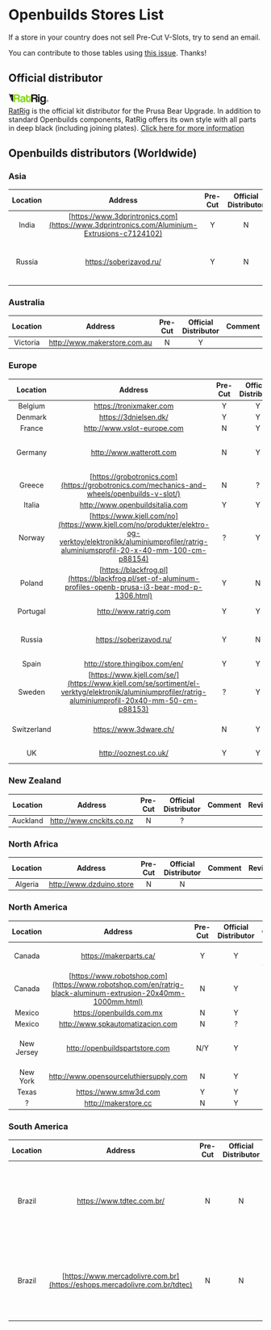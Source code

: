 # Openbuilds Stores List

If a store in your country does not sell Pre-Cut V-Slots, try to send an email.

You can contribute to those tables using [this issue](https://github.com/gregsaun/prusa_i3_bear_upgrade/issues/4). Thanks!


## Official distributor

![ratrig logo](ratrig_logo.jpg)<br>
[RatRig](http://www.ratrig.com/) is the official kit distributor for the Prusa Bear Upgrade. In addition to standard Openbuilds components, RatRig offers its own style with all parts in deep black (including joining plates). [Click here for more information](http://www.ratrig.com/3d-printing-cnc/3d-printer-kits/prusa-i3-bear-upgrade-v2-0-frame-kit.html)


## Openbuilds distributors (Worldwide)

### Asia
| Location | Address | Pre-Cut | Official<br>Distributor | Comment | Review |
|:--------:|:-------:|:-------:|:-----------------------:|:-------:|:------:|
| India    | [https://www.3dprintronics.com](https://www.3dprintronics.com/Aluminium-Extrusions-c7124102) | Y | N | | |
| Russia | https://soberizavod.ru/ | Y | N | Extrusion center hole is M6 not M5 | |


### Australia

| Location | Address | Pre-Cut | Official<br>Distributor | Comment | Review |
|:--------:|:-------:|:-------:|:-----------------------:|:-------:|:------:|
| Victoria | http://www.makerstore.com.au | N | Y | | |


### Europe

| Location | Address | Pre-Cut | Official<br>Distributor | Comment | Review |
|:--------:|:-------:|:-------:|:-----------------------:|:-------:|:------:|
| Belgium | https://tronixmaker.com | Y | Y | | |
| Denmark | https://3dnielsen.dk/ | Y | Y | | |
| France | http://www.vslot-europe.com | N | Y | | |
| Germany | http://www.watterott.com | N | Y | Not all Openbuilds parts are available | Fast and reliable |
| Greece | [https://grobotronics.com](https://grobotronics.com/mechanics-and-wheels/openbuilds-v-slot/) | N | ? | | |
| Italia | http://www.openbuildsitalia.com | Y | Y | | |
| Norway | [https://www.kjell.com/no](https://www.kjell.com/no/produkter/elektro-og-verktoy/elektronikk/aluminiumprofiler/ratrig-aluminiumsprofil-20-x-40-mm-100-cm-p88154) | ? | Y | | |
| Poland | [https://blackfrog.pl](https://blackfrog.pl/set-of-aluminum-profiles-openb-prusa-i3-bear-mod-p-1306.html) | Y | N | | |
| Portugal | http://www.ratrig.com | Y | Y | | Very good |
| Russia | https://soberizavod.ru/ | Y | N | Extrusion center hole is M6 not M5 | |
| Spain | http://store.thingibox.com/en/ | Y | Y | | |
| Sweden | [https://www.kjell.com/se/](https://www.kjell.com/se/sortiment/el-verktyg/elektronik/aluminiumprofiler/ratrig-aluminiumprofil-20x40-mm-50-cm-p88153) | ? | Y | | |
| Switzerland | https://www.3dware.ch/ | N | Y | | Okay, nothing special |
| UK | http://ooznest.co.uk/ | Y | Y | | Very good |


### New Zealand

| Location | Address | Pre-Cut | Official<br>Distributor | Comment | Review |
|:--------:|:-------:|:-------:|:-----------------------:|:-------:|:------:|
| Auckland | http://www.cnckits.co.nz | N | ? | | |


### North Africa

| Location | Address | Pre-Cut | Official<br>Distributor | Comment | Review |
|:--------:|:-------:|:-------:|:-----------------------:|:-------:|:------:|
| Algeria | http://www.dzduino.store | N | N | | |


### North America

| Location | Address | Pre-Cut | Official<br>Distributor | Comment | Review |
|:--------:|:-------:|:-------:|:-----------------------:|:-------:|:------:|
| Canada | https://makerparts.ca/ | Y | Y | cut is not accurate (+/-1mm) | |
| Canada | [https://www.robotshop.com](https://www.robotshop.com/en/ratrig-black-aluminum-extrusion-20x40mm-1000mm.html) | N | Y | | |
| Mexico | https://openbuilds.com.mx | N | Y | | |
| Mexico | http://www.spkautomatizacion.com | N | ? | | |
| New Jersey | http://openbuildspartstore.com | N/Y | Y | If you ask they will do it for you | Very good |
| New York | http://www.opensourceluthiersupply.com | N | Y | | |
| Texas | https://www.smw3d.com | Y | Y | | |
| ? | http://makerstore.cc | N | Y | | |


### South America

| Location | Address | Pre-Cut | Official<br>Distributor | Comment | Review |
|:--------:|:-------:|:-------:|:-----------------------:|:-------:|:------:|
| Brazil | https://www.tdtec.com.br/ | N | N | You'll need to contact them to be sure of which other related components they sell, though | |
| Brazil | [https://www.mercadolivre.com.br](https://eshops.mercadolivre.com.br/tdtec) | N | N | You'll need to contact them to be sure of which other related components they sell, though | |